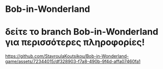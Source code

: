# Bob-in-Wonderland
# δείτε το branch Bob-in-Wonderland για περισσότερες πληροφορίες! 







https://github.com/StavroulaKoutsikou/Bob-in-Wonderland-game/assets/72344015/df328903-f7a8-490b-9f4d-affa07460fa1


